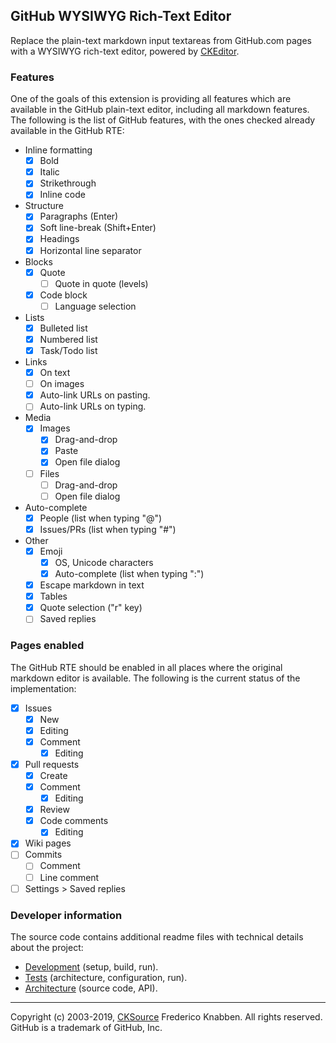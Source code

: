## GitHub WYSIWYG Rich-Text Editor

Replace the plain-text markdown input textareas from GitHub.com pages with a WYSIWYG rich-text editor, powered by [CKEditor](https://ckeditor.com/).

### Features

One of the goals of this extension is providing all features which are available in the GitHub plain-text editor, including all markdown features. The following is the list of GitHub features, with the ones checked already available in the GitHub RTE:

*   Inline formatting
    *   [x] Bold
    *   [x] Italic
    *   [x] Strikethrough
    *   [x] Inline code
*   Structure
    *   [x] Paragraphs (Enter)
    *   [x] Soft line-break (Shift+Enter)
    *   [x] Headings
    *   [x] Horizontal line separator
*   Blocks
    *   [x] Quote
        *   [ ] Quote in quote (levels)
    *   [x] Code block
        *   [ ] Language selection
*   Lists
    *   [x] Bulleted list
    *   [x] Numbered list
    *   [x] Task/Todo list
*   Links
    *   [x] On text
    *   [ ] On images
    *   [x] Auto-link URLs on pasting.
    *   [ ] Auto-link URLs on typing.
*   Media
    *   [x] Images
        *   [x] Drag-and-drop
        *   [x] Paste
        *   [x] Open file dialog
    *   [ ] Files
        *   [ ] Drag-and-drop
        *   [ ] Open file dialog
*   Auto-complete
    *   [x] People (list when typing "@")
    *   [x] Issues/PRs (list when typing "#")
*   Other
    *   [x] Emoji
        *   [x] OS, Unicode characters
        *   [x] Auto-complete (list when typing ":")
    *   [x] Escape markdown in text
    *   [x] Tables
    *   [x] Quote selection ("r" key)
    *   [ ] Saved replies

### Pages enabled

The GitHub RTE should be enabled in all places where the original markdown editor is available. The following is the current status of the implementation:

*   [x] Issues
    *   [x] New
    *   [x] Editing
    *   [x] Comment
        *   [x] Editing
*   [x] Pull requests
    *   [x] Create
    *   [x] Comment
        *   [x] Editing
    *   [x] Review
    *   [x] Code comments
        *   [x] Editing
*   [x] Wiki pages
*   [ ] Commits
    *   [ ] Comment
    *   [ ] Line comment
*   [ ] Settings > Saved replies

### Developer information

The source code contains additional readme files with technical details about the project:

*   [Development](dev/README.md) (setup, build, run).
*   [Tests](tests/README.md) (architecture, configuration, run).
*   [Architecture](src/README.md) (source code, API).

---

Copyright (c) 2003-2019, [CKSource](https://cksource.com/) Frederico Knabben. All rights reserved.
GitHub is a trademark of GitHub, Inc.
